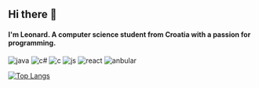 ## Hi there 👋
#### I'm Leonard. A computer science student from Croatia with a passion for programming.

![java](https://img.shields.io/static/v1?style=flat&logo=java&label=Java&message=✔️&color=blueviolet) ![c#](https://img.shields.io/badge/C%23-%E2%9C%94%EF%B8%8F-blueviolet?style=flat&logo=c-sharp) ![c](https://img.shields.io/static/v1?style=flat&logo=c&label=C&message=✔️&color=blueviolet)
![js](https://img.shields.io/static/v1?style=flat&logo=javascript&label=JavaScript&message=✔️&color=blueviolet) ![react](https://img.shields.io/static/v1?style=flat&logo=react&label=React&message=✔️&color=blueviolet) ![anbular](https://img.shields.io/static/v1?style=flat&logo=angular&label=Angular&message=✔️&color=blueviolet)

[![Top Langs](https://github-readme-stats.vercel.app/api?username=LeonardM01&theme=nightowl&show_icons=true)
](https://github.com/anuraghazra/github-readme-stats)
